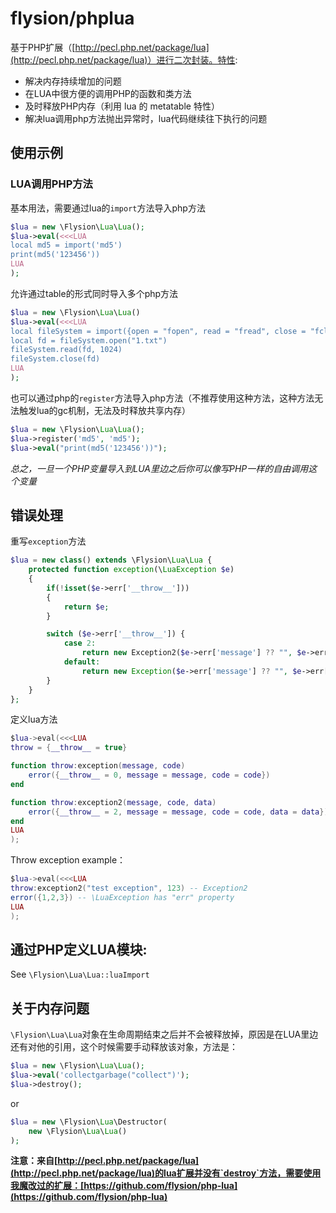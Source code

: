 # flysion/phplua
基于PHP扩展（[http://pecl.php.net/package/lua](http://pecl.php.net/package/lua)）进行二次封装。特性:
+ 解决内存持续增加的问题
+ 在LUA中很方便的调用PHP的函数和类方法
+ 及时释放PHP内存（利用 lua 的 metatable 特性）
+ 解决lua调用php方法抛出异常时，lua代码继续往下执行的问题

## 使用示例
### LUA调用PHP方法
基本用法，需要通过lua的`import`方法导入php方法
```php
$lua = new \Flysion\Lua\Lua();
$lua->eval(<<<LUA
local md5 = import('md5')
print(md5('123456'))
LUA
);
```

允许通过table的形式同时导入多个php方法
```php
$lua = new \Flysion\Lua\Lua()
$lua->eval(<<<LUA
local fileSystem = import({open = "fopen", read = "fread", close = "fclose"})
local fd = fileSystem.open("1.txt")
fileSystem.read(fd, 1024)
fileSystem.close(fd)
LUA
);
```

也可以通过php的`register`方法导入php方法（不推荐使用这种方法，这种方法无法触发lua的gc机制，无法及时释放共享内存）
```php
$lua = new \Flysion\Lua\Lua();
$lua->register('md5', 'md5');
$lua->eval("print(md5('123456'))");
```

*总之，一旦一个PHP变量导入到LUA里边之后你可以像写PHP一样的自由调用这个变量*

## 错误处理
重写`exception`方法
```php
$lua = new class() extends \Flysion\Lua\Lua {
    protected function exception(\LuaException $e)
    {
        if(!isset($e->err['__throw__']))
        {
            return $e;
        }

        switch ($e->err['__throw__']) {
            case 2:
                return new Exception2($e->err['message'] ?? "", $e->err['code'] ?? null, $e->err['data'] ?? null);
            default:
                return new Exception($e->err['message'] ?? "", $e->err['code'] ?? null);
        }
    }
};
```
定义lua方法
```lua
$lua->eval(<<<LUA
throw = {__throw__ = true}

function throw:exception(message, code)
    error({__throw__ = 0, message = message, code = code})
end

function throw:exception2(message, code, data)
    error({__throw__ = 2, message = message, code = code, data = data})
end
LUA
);
```
Throw exception example：
```lua
$lua->eval(<<<LUA
throw:exception2("test exception", 123) -- Exception2
error({1,2,3}) -- \LuaException has "err" property
LUA
);

```

## 通过PHP定义LUA模块:
See `\Flysion\Lua\Lua::luaImport`

## 关于内存问题
`\Flysion\Lua\Lua`对象在生命周期结束之后并不会被释放掉，原因是在LUA里边还有对他的引用，这个时候需要手动释放该对象，方法是：

```php
$lua = new \Flysion\Lua\Lua();
$lua->eval('collectgarbage("collect")');
$lua->destroy();
```

or

```php
$lua = new \Flysion\Lua\Destructor(
    new \Flysion\Lua\Lua()
);
```

**注意：来自[http://pecl.php.net/package/lua](http://pecl.php.net/package/lua)的lua扩展并没有`destroy`方法，需要使用我魔改过的扩展：[https://github.com/flysion/php-lua](https://github.com/flysion/php-lua)**
